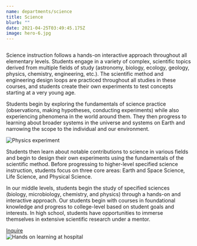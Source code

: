 ```yaml
---
name: departments/science
title: Science
blurb: ""
date: 2021-04-25T03:49:45.175Z
image: hero-6.jpg
---
```


<div class="row">
  <div class="column medium-7">
    <p>Science instruction follows a hands-on interactive approach throughout all elementary levels. Students engage in a variety of complex, scientific topics derived from multiple fields of study (astronomy, biology, ecology, geology, physics, chemistry, engineering, etc.).  The scientific method and engineering design loops are practiced throughout all studies in these courses, and students create their own experiments to test concepts starting at a very young age. </p>
    <p>Students begin by exploring the fundamentals of science practice (observations, making hypotheses, conducting experiments) while also experiencing phenomena in the world around them. They then progress to learning about broader systems in the universe and systems on Earth and narrowing the scope to the individual and our environment. </p>
  </div>
  <div class="column medium-5">
    <img src="/img/science-1.jpg" alt="Physics experiment" />
  </div>
</div>
<div class="row">
  <div class="column medium-7 medium-push-5">
    <p>Students then learn about notable contributions to science in various fields and begin to design their own experiments using the fundamentals of the scientific method. Before progressing to higher-level specified science instruction, students focus on three core areas: Earth and Space Science, Life Science, and Physical Science.</p>
    <p>In our middle levels, students begin the study of specified sciences (biology, microbiology, chemistry, and physics) through a hands-on and interactive approach. Our students begin with courses in foundational knowledge and progress to college-level based on student goals and interests. In high school, students have opportunities to immerse themselves in extensive scientific research under a mentor.</p>
    <a href="/contact" class="button secondary" style="margin-top:20px; margin-bottom:40px">Inquire</a>
  </div>
  <div class="column medium-5 medium-pull-7">
    <img src="/img/science-2.jpg" alt="Hands on learning at hospital" />
  </div>
</div>

